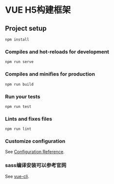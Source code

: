 # VUE H5构建框架

## Project setup
```
npm install
```

### Compiles and hot-reloads for development
```
npm run serve
```

### Compiles and minifies for production
```
npm run build
```

### Run your tests
```
npm run test
```

### Lints and fixes files
```
npm run lint
```

### Customize configuration
See [Configuration Reference](https://cli.vuejs.org/config/).

### sass编译安装可以参考官网
See [vue-cli](https://cli.vuejs.org/zh/guide/css.html#%E9%A2%84%E5%A4%84%E7%90%86%E5%99%A8).
